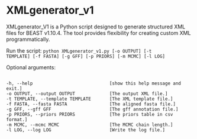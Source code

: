 # XMLgenerator_v1
XMLgenerator_V1 is a Python script designed to generate structured XML files for BEAST v1.10.4. The tool provides flexibility for creating custom XML programmatically.

Run the script:
<code>python XMLgenerator_v1.py [-o OUTPUT] [-t TEMPLATE] [-f FASTA] [-g GFF] [-p PRIORS] [-m MCMC] [-l LOG]</code>

Optional arguments:

<code>
-h, --help                             [show this help message and exit.]
-o OUTPUT, --output OUTPUT             [The output XML file.]
-t TEMPLATE, --template TEMPLATE       [The XML template file.]
-f FASTA, --fasta FASTA                [The aligned fasta file.]
-g GFF, --gff GFF                      [The gff annotation file.]
-p PRIORS, --priors PRIORS             [The priors table in csv format.]
-m MCMC, --mcmc MCMC                   [The MCMC chain length.]
-l LOG, --log LOG                      [Write the log file.]
</code>
